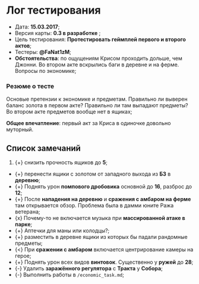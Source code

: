 # Лог тестирования

* Дата: **15.03.2017**;
* Версия карты: **0.3 в разработке** ;
* Цель тестирования: **Протестировать геймплей первого и второго актов**;
* Тестеры: **@FaNat1zM**;
* **Обстоятельства**: по ощущениям Крисом проходить дольше, чем Джонни. Во втором акте вскрылись баги в деревне и на ферме. Вопросы по экономике;

### Резюме о тесте

Основые претензии к экономике и предметам. Правильно ли выверен баланс золота в первом акте? Правильно ли там выпадают предметы? Во втором акте предметов вообще нет в ящиках;

**Общее впечатление**: первый акт за Криса в одиночке довольно муторный.

## Список замечаний

1. {+} снизить прочность ящиков до **5**;
* {+} перенести ящики с золотом от западного выхода из **БЗ** в **деревню**;
* {+} Поднять урон **помпового дробовика** основной до **16**, разброс до **12**;
* {+} После **нападения на деревню** и **сражения с амбаром на ферме** там открывается обзор. Проблема была в дамми юните Ража ветерана;
* {x} Почему-то не включается музыка при **массированной атаке в парке**;
* {+} Аптечки для маны или колодцы?;
* {+} разместить в деревне ящики из которых бы падали рандомные предметы;
* {<} При **сражении с амбаром** включается центрирование камеры на герое;
* {+} Поднять урон всех видов **винтовок**. Существенно у **ружей** до **28**;
* {-} Удалить **заражённого регулятора** с **Тракта** у **Собора**;
* {-} Выполнить работы в `/economic_task.md`;